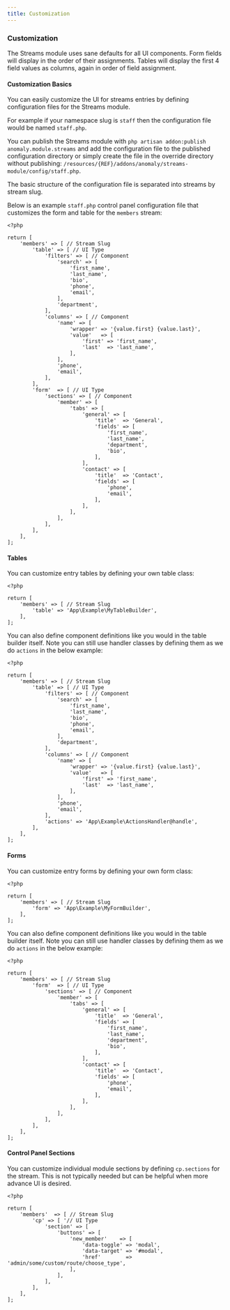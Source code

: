 ```yaml
---
title: Customization
---
```


### Customization

The Streams module uses sane defaults for all UI components. Form fields will display in the order of their assignments. Tables will display the first 4 field values as columns, again in order of field assignment.


#### Customization Basics

You can easily customize the UI for streams entries by defining configuration files for the Streams module.

For example if your namespace slug is `staff` then the configuration file would be named `staff.php`. 
 
You can publish the Streams module with `php artisan addon:publish anomaly.module.streams` and add the configuration file to the published configuration directory or simply create the file in the override directory without publishing: `/resources/{REF}/addons/anomaly/streams-module/config/staff.php`.   

The basic structure of the configuration file is separated into streams by stream slug. 

Below is an example `staff.php` control panel configuration file that customizes the form and table for the `members` stream:

    <?php
    
    return [
        'members' => [ // Stream Slug
            'table' => [ // UI Type
                'filters' => [ // Component
                    'search' => [
                        'first_name',
                        'last_name',
                        'bio',
                        'phone',
                        'email',
                    ],
                    'department',
                ],
                'columns' => [ // Component
                    'name' => [
                        'wrapper' => '{value.first} {value.last}',
                        'value'   => [
                            'first' => 'first_name',
                            'last'  => 'last_name',
                        ],
                    ],
                    'phone',
                    'email',
                ],
            ],
            'form'  => [ // UI Type
                'sections' => [ // Component
                    'member' => [
                        'tabs' => [
                            'general' => [
                                'title'  => 'General',
                                'fields' => [
                                    'first_name',
                                    'last_name',
                                    'department',
                                    'bio',
                                ],
                            ],
                            'contact' => [
                                'title'  => 'Contact',
                                'fields' => [
                                    'phone',
                                    'email',
                                ],
                            ],
                        ],
                    ],
                ],
            ],
        ],
    ];


#### Tables

You can customize entry tables by defining your own table class:

    <?php
    
    return [
        'members' => [ // Stream Slug
            'table' => 'App\Example\MyTableBuilder',
        ],
    ];

You can also define component definitions like you would in the table builder itself. Note you can still use handler classes by defining them as we do `actions` in the below example:

    <?php
    
    return [
        'members' => [ // Stream Slug
            'table' => [ // UI Type
                'filters' => [ // Component
                    'search' => [
                        'first_name',
                        'last_name',
                        'bio',
                        'phone',
                        'email',
                    ],
                    'department',
                ],
                'columns' => [ // Component
                    'name' => [
                        'wrapper' => '{value.first} {value.last}',
                        'value'   => [
                            'first' => 'first_name',
                            'last'  => 'last_name',
                        ],
                    ],
                    'phone',
                    'email',
                ],
                'actions' => 'App\Example\ActionsHandler@handle',
            ],
        ],
    ];

#### Forms

You can customize entry forms by defining your own form class:

    <?php
    
    return [
        'members' => [ // Stream Slug
            'form' => 'App\Example\MyFormBuilder',
        ],
    ];

You can also define component definitions like you would in the table builder itself. Note you can still use handler classes by defining them as we do `actions` in the below example:

    <?php
    
    return [
        'members' => [ // Stream Slug
            'form'  => [ // UI Type
                'sections' => [ // Component
                    'member' => [
                        'tabs' => [
                            'general' => [
                                'title'  => 'General',
                                'fields' => [
                                    'first_name',
                                    'last_name',
                                    'department',
                                    'bio',
                                ],
                            ],
                            'contact' => [
                                'title'  => 'Contact',
                                'fields' => [
                                    'phone',
                                    'email',
                                ],
                            ],
                        ],
                    ],
                ],
            ],
        ],
    ];

#### Control Panel Sections

You can customize individual module sections by defining `cp.sections` for the stream. This is not typically needed but can be helpful when more advance UI is desired.

    <?php
    
    return [
        'members'  => [ // Stream Slug 
            'cp' => [ '// UI Type
                'section' => [
                    'buttons' => [
                        'new_member'    => [
                            'data-toggle' => 'modal',
                            'data-target' => '#modal',
                            'href'        => 'admin/some/custom/route/choose_type',
                        ],
                    ],
                ],
            ],
        ],
    ];
